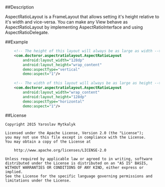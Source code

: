 ##Description

AspectRatioLayout is a FrameLayout that allows setting it's height relative to it's width and vice-versa.
You can make any View behave as AspectRatioLayout by implementing AspectRatioInterface and using AspectRatioDelegate.

##Example

```xml
    <!-- The height of this layout will always be as large as width -->
    <com.doctoror.aspectratiolayout.AspectRatioLayout
        android:layout_width="128dp"
        android:layout_height="wrap_content"
        demo:aspectType="vertical"
        demo:aspect="1"/>
        
    <!-- The width of this layout will always be as large as height -->
    <com.doctoror.aspectratiolayout.AspectRatioLayout
        android:layout_width="wrap_content"
        android:layout_height="128dp"
        demo:aspectType="horizontal"
        demo:aspect="1"/>
```

##License

```
Copyright 2015 Yaroslav Mytkalyk

Licensed under the Apache License, Version 2.0 (the "License");
you may not use this file except in compliance with the License.
You may obtain a copy of the License at

    http://www.apache.org/licenses/LICENSE-2.0

Unless required by applicable law or agreed to in writing, software
distributed under the License is distributed on an "AS IS" BASIS,
WITHOUT WARRANTIES OR CONDITIONS OF ANY KIND, either express or implied.
See the License for the specific language governing permissions and
limitations under the License.

```
